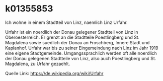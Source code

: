 # k01355853


Ich wohne in einem Stadtteil von Linz, naemlich Linz Urfahr. 

Urfahr ist ein noerdlich der Donau gelegener Stadtteil von Linz in Oberoesterreich. 
Er grenzt an die Stadtteile Poestlingberg und St. Magdalena sowie suedlich der Donau an Froschberg, Innere Stadt und Kaplanhof. Urfahr war bis zu seiner Eingemeindung nach Linz im Jahr 1919 eine eigene Stadtgemeinde.
Umgangssprachlich werden oft alle noerdlich der Donau gelegenen Stadtteile von Linz, also auch Poestlingberg und St. Magdalena, zu Urfahr gezaehlt.


Quelle Link: https://de.wikipedia.org/wiki/Urfahr


